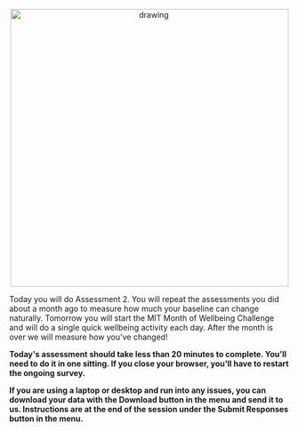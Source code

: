 
<p align="center">
    <img src="https://raw.githubusercontent.com/danielmlow/WellBeingStudy/master/protocol/wellbeing_logo_amendment2_latest.svg" alt="drawing" width="500"/>  
</p>

Today you will do Assessment 2. You will repeat the assessments you did about a month ago to measure how much your baseline can change naturally. Tomorrow you will start the MIT Month of Wellbeing Challenge and will do a single quick wellbeing activity each day. After the month is over we will measure how you've changed!

**Today's assessment should take less than 20 minutes to complete. You'll need to do it in one sitting. If you close your browser, you'll have to restart the ongoing survey.**

**If you are using a laptop or desktop and run into any issues, you can download your data with the Download button in the menu and send it to us. Instructions are at the end of the session under the Submit Responses button in the menu.**



